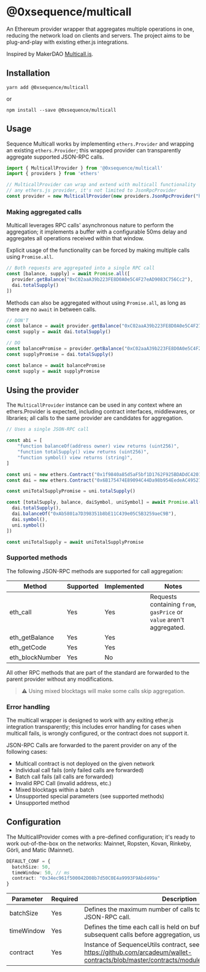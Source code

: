 @0xsequence/multicall
=====================

An Ethereum provider wrapper that aggregates multiple operations in one, reducing the network load on clients and servers. The project aims to be plug-and-play with existing ether.js integrations.

Inspired by MakerDAO [Multicall.js](https://github.com/makerdao/multicall.js).

## Installation

`yarn add @0xsequence/multicall`

or

`npm install --save @0xsequence/multicall`

## Usage

Sequence Multicall works by implementing `ethers.Provider` and wrapping an existing `ethers.Provider`; this wrapped provider can transparently aggregate supported JSON-RPC calls.

```ts
import { MulticallProvider } from '@0xsequence/multicall'
import { providers } from 'ethers'

// MulticallProvider can wrap and extend with multicall functionality
// any ethers.js provider, it's not limited to JsonRpcProvider
const provider = new MulticallProvider(new providers.JsonRpcProvider("https://cloudflare-eth.com/"))
```

### Making aggregated calls

Multicall leverages RPC calls' asynchronous nature to perform the aggregation; it implements a buffer with a configurable 50ms delay and aggregates all operations received within that window.

Explicit usage of the functionality can be forced by making multiple calls using `Promise.all`.

```ts
// Both requests are aggregated into a single RPC call
const [balance, supply] = await Promise.all([
  provider.getBalance("0xC02aaA39b223FE8D0A0e5C4F27eAD9083C756Cc2"),
  dai.totalSupply()
])
```

Methods can also be aggregated without using `Promise.all`, as long as there are no `await` in between calls.

```ts
// DON'T
const balance = await provider.getBalance("0xC02aaA39b223FE8D0A0e5C4F27eAD9083C756Cc2")
const supply = await dai.totalSupply()

// DO
const balancePromise = provider.getBalance("0xC02aaA39b223FE8D0A0e5C4F27eAD9083C756Cc2")
const supplyPromise = dai.totalSupply()

const balance = await balancePromise
const supply = await supplyPromise
```

## Using the provider

The `MulticallProvider` instance can be used in any context where an ethers.Provider is expected, including contract interfaces, middlewares, or libraries; all calls to the same provider are candidates for aggregation.

```ts
// Uses a single JSON-RPC call

const abi = [
    "function balanceOf(address owner) view returns (uint256)",
    "function totalSupply() view returns (uint256)",
    "function symbol() view returns (string)",
]

const uni = new ethers.Contract("0x1f9840a85d5aF5bf1D1762F925BDADdC4201F984", abi, provider)
const dai = new ethers.Contract("0x6B175474E89094C44Da98b954EedeAC495271d0F", abi, provider)

const uniTotalSupplyPromise = uni.totalSupply()

const [totalSupply, balance, daiSymbol, uniSymbol] = await Promise.all([
  dai.totalSupply(),
  dai.balanceOf("0xAb5801a7D398351b8bE11C439e05C5B3259aeC9B"),
  dai.symbol(),
  uni.symbol()
])

const uniTotalSupply = await uniTotalSupplyPromise
```

### Supported methods

The following JSON-RPC methods are supported for call aggregation:

| Method          | Supported | Implemented | Notes                                                                |
|-----------------|-----------|-------------|----------------------------------------------------------------------|
| eth_call        | Yes       | Yes         | Requests containing `from`, `gasPrice` or `value` aren't aggregated. |
| eth_getBalance  | Yes       | Yes         |                                                                      |
| eth_getCode     | Yes       | Yes         |                                                                      |
| eth_blockNumber | Yes       | No          |                                                                      |

All other RPC methods that are part of the standard are forwarded to the parent provider without any modifications.

> ⚠️ Using mixed blocktags will make some calls skip aggregation.

### Error handling

The multicall wrapper is designed to work with any exiting ether.js integration transparently; this includes error handling for cases when multicall fails, is wrongly configured, or the contract does not support it.

JSON-RPC Calls are forwarded to the parent provider on any of the following cases:

- Multicall contract is not deployed on the given network
- Individual call fails (only failed calls are forwarded)
- Batch call fails (all calls are forwarded)
- Invalid RPC Call (invalid address, etc.)
- Mixed blocktags within a batch
- Unsupported special parameters (see supported methods)
- Unsupported method

## Configuration

The MulticallProvider comes with a pre-defined configuration; it's ready to work out-of-the-box on the networks: Mainnet, Ropsten, Kovan, Rinkeby, Görli, and Matic (Mainnet).

```ts
DEFAULT_CONF = {
  batchSize: 50,
  timeWindow: 50, // ms
  contract: "0x34ec961f500042D08b7d50C0E4a9993F9Abd499a"
}
```
| Parameter  | Required | Description                                                                                                                                  |
|------------|----------|----------------------------------------------------------------------------------------------------------------------------------------------|
| batchSize  | Yes      | Defines the maximum number of calls to batch into a single JSON-RPC call.                                                                    |
| timeWindow | Yes      | Defines the time each call is held on buffer waiting for subsequent calls before aggregation, use 0 for "next js tick".                      |
| contract   | Yes      | Instance of SequenceUtils contract, see: https://github.com/arcadeum/wallet-contracts/blob/master/contracts/modules/utils/SequenceUtils.sol. |
